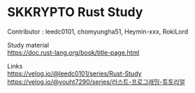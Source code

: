 # SKKRYPTO Rust Study

Contributor : leedc0101, chomyungha51, Heymin-xxx, RokiLord

Study material<br>
https://doc.rust-lang.org/book/title-page.html

Links<br>
https://velog.io/@leedc0101/series/Rust-Study <br>
https://velog.io/@youht7290/series/러스트-프로그래밍-튜토리얼
